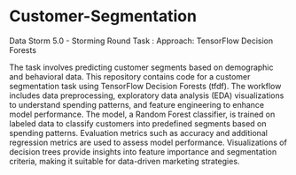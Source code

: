# Customer-Segmentation
Data Storm 5.0 - Storming Round Task : Approach: TensorFlow Decision Forests 

The task involves predicting customer segments based on demographic and behavioral data. This repository contains code for a customer segmentation task using TensorFlow Decision Forests (tfdf).  The workflow includes data preprocessing, exploratory data analysis (EDA) visualizations to understand spending patterns, and feature engineering to enhance model performance. The model, a Random Forest classifier, is trained on labeled data to classify customers into predefined segments based on spending patterns. Evaluation metrics such as accuracy and additional regression metrics are used to assess model performance. Visualizations of decision trees provide insights into feature importance and segmentation criteria, making it suitable for data-driven marketing strategies.
